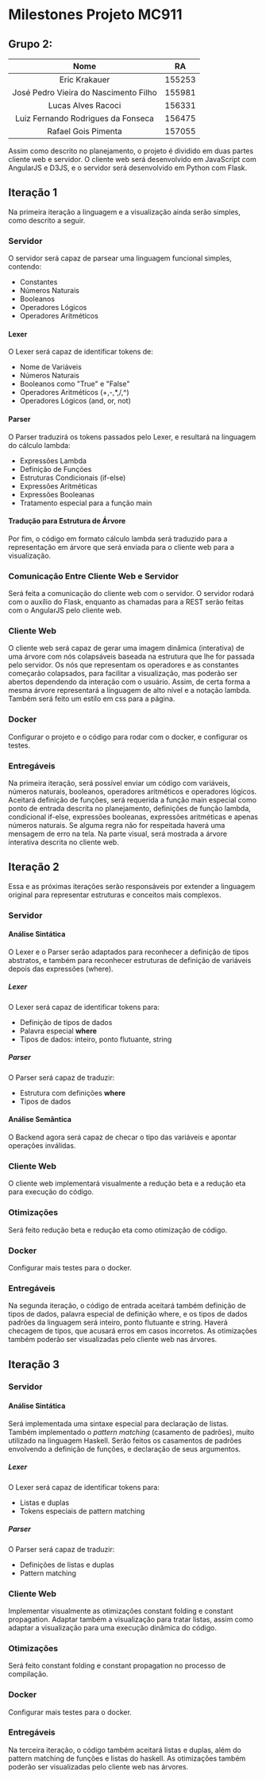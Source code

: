 # Milestones Projeto MC911

## Grupo 2:
|                  Nome                 |   RA   |
|:-------------------------------------:|:------:|
|             Eric Krakauer             | 155253 |
| José Pedro Vieira do Nascimento Filho | 155981 |
|           Lucas Alves Racoci          | 156331 |
|   Luiz Fernando Rodrigues da Fonseca  | 156475 |
|          Rafael Gois Pimenta          | 157055 |

Assim como descrito no planejamento, o projeto é dividido em duas partes cliente web e servidor. O cliente web será desenvolvido em JavaScript com AngularJS e D3JS, e o servidor será desenvolvido em Python com Flask.

## Iteração 1

Na primeira iteração a linguagem e a visualização ainda serão simples, como descrito a seguir.

### Servidor

O servidor será capaz de parsear uma linguagem funcional simples, contendo:

- Constantes
- Números Naturais
- Booleanos
- Operadores Lógicos
- Operadores Aritméticos

#### Lexer

O Lexer será capaz de identificar tokens de:

- Nome de Variáveis
- Números Naturais
- Booleanos como "True" e "False"
- Operadores Aritméticos (+,-,*,/,^)
- Operadores Lógicos (and, or, not)

#### Parser

O Parser traduzirá os tokens passados pelo Lexer, e resultará na linguagem do cálculo lambda:

- Expressões Lambda
- Definição de Funções
- Estruturas Condicionais (if-else)
- Expressões Aritméticas
- Expressões Booleanas
- Tratamento especial para a função main

#### Tradução para Estrutura de Árvore

Por fim, o código em formato cálculo lambda será traduzido para a representação em árvore que será enviada para o cliente web para a visualização.

### Comunicação Entre Cliente Web e Servidor

Será feita a comunicação do cliente web com o servidor. O servidor rodará com o auxílio do Flask, enquanto as chamadas para a REST serão feitas com o AngularJS pelo cliente web.

### Cliente Web

O cliente web será capaz de gerar uma imagem dinâmica (interativa) de uma árvore com nós colapsáveis baseada na estrutura que lhe for passada pelo servidor.
Os nós que representam os operadores e as constantes começarão colapsados, para facilitar a visualização, mas poderão ser abertos dependendo da interação com o usuário.
Assim, de certa forma a mesma árvore representará a linguagem de alto nível e a notação lambda.
Também será feito um estilo em css para a página.

### Docker

Configurar o projeto e o código para rodar com o docker, e configurar os testes.

### Entregáveis

Na primeira iteração, será possível enviar um código com variáveis, números naturais, booleanos, operadores aritméticos e operadores lógicos. Aceitará definição de funções, será requerida a função main especial como ponto de entrada descrita no planejamento, definições de função lambda, condicional if-else, expressões booleanas, expressões aritméticas e apenas números naturais. Se alguma regra não for respeitada haverá uma mensagem de erro na tela. Na parte visual, será mostrada a árvore interativa descrita no cliente web.

## Iteração 2

Essa e as próximas iterações serão responsáveis por extender a linguagem original para representar estruturas e conceitos mais complexos.

### Servidor

#### Análise Sintática

O Lexer e o Parser serão adaptados para reconhecer a definição de tipos abstratos, e também para reconhecer estruturas de definição de variáveis depois das expressões (where).

##### Lexer

O Lexer será capaz de identificar tokens para:

- Definição de tipos de dados
- Palavra especial **where**
- Tipos de dados: inteiro, ponto flutuante, string

##### Parser

O Parser será capaz de traduzir:

- Estrutura com definições **where**
- Tipos de dados

#### Análise Semântica

O Backend agora será capaz de checar o tipo das variáveis e apontar operações inválidas.

### Cliente Web

O cliente web implementará visualmente a redução beta e a redução eta para execução do código.

### Otimizações

Será feito redução beta e redução eta como otimização de código.

### Docker

Configurar mais testes para o docker.

### Entregáveis

Na segunda iteração, o código de entrada aceitará também definição de tipos de dados, palavra especial de definição where, e os tipos de dados padrões da linguagem será inteiro, ponto flutuante e string. Haverá checagem de tipos, que acusará erros em casos incorretos. As otimizações também poderão ser visualizadas pelo cliente web nas árvores.

## Iteração 3

### Servidor

#### Análise Sintática

Será implementada uma sintaxe especial para declaração de listas.
Também implementado o *pattern matching* (casamento de padrões), muito utilizado na linguagem Haskell.
Serão feitos os casamentos de padrões envolvendo a definição de funções, e declaração de seus argumentos.

##### Lexer

O Lexer será capaz de identificar tokens para:

- Listas e duplas
- Tokens especiais de pattern matching

##### Parser

O Parser será capaz de traduzir:

- Definições de listas e duplas
- Pattern matching

### Cliente Web

Implementar visualmente as otimizações constant folding e constant propagation.
Adaptar também a visualização para tratar listas, assim como adaptar a visualização para uma execução dinâmica do código.

### Otimizações

Será feito constant folding e constant propagation no processo de compilação.

### Docker

Configurar mais testes para o docker.

### Entregáveis

Na terceira iteração, o código também aceitará listas e duplas, além do pattern matching de funções e listas do haskell. As otimizações também poderão ser visualizadas pelo cliente web nas árvores.
